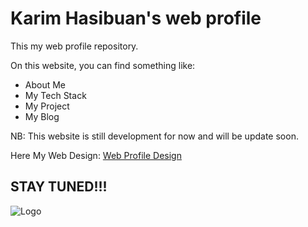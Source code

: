# Karim Hasibuan's web profile

This my web profile repository.

On this website, you can find something like:

- About Me
- My Tech Stack
- My Project
- My Blog

NB: This website is still development for now and will be update soon.

Here My Web Design: [Web Profile Design](https://www.figma.com/file/hsaITy5fISbhNXxodyGe0e/Web-Profile-UI?node-id=0%3A1&t=JjHTEyvJX3qx8XLE-1)

## STAY TUNED!!!

![Logo](https://user-images.githubusercontent.com/87934875/201892379-b1332a00-0839-4c59-bda1-775b6c9378ac.png)
